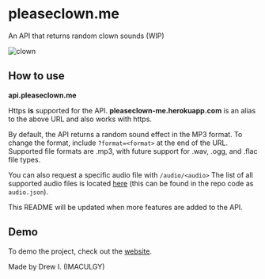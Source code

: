 # pleaseclown.me
An API that returns random clown sounds (WIP)

![clown](https://user-images.githubusercontent.com/32719081/137602708-5884e8d8-44fb-4862-b9aa-38a5d0aa2a81.png)


## How to use
**api.pleaseclown.me**

Https **is** supported for the API. **pleaseclown-me.herokuapp.com** is an alias to the above URL and also works with https.

By default, the API returns a random sound effect in the MP3 format.
To change the format, include `?format=<format>` at the end of the URL. Supported file formats are .mp3, with future support for .wav, .ogg, and .flac file types.

You can also request a specific audio file with `/audio/<audio>` The list of all supported audio files is located [here](https://raw.githubusercontent.com/IMACULGY/pleaseclown.me/master/audio.json) (this can be found in the repo code as  `audio.json`).

This README will be updated when more features are added to the API.

## Demo
To demo the project, check out the [website](https://pleaseclown.me).


Made by Drew I. (IMACULGY)
